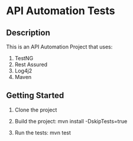 # API Automation Tests 

## Description
This is an API Automation Project that uses:
1. TestNG 
2. Rest Assured
3. Log4j2
4. Maven   


## Getting Started 
1. Clone the project

2. Build the project: mvn install -DskipTests=true

3. Run the tests: mvn test

